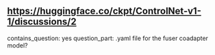 ## https://huggingface.co/ckpt/ControlNet-v1-1/discussions/2

contains_question: yes
question_part: .yaml file for the fuser coadapter model? 